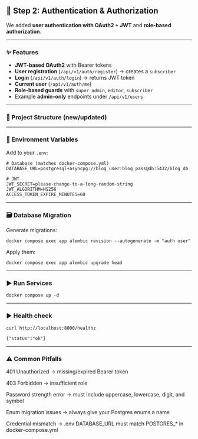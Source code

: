 ## 🚀 Step 2: Authentication & Authorization

We added **user authentication with OAuth2 + JWT** and **role-based authorization**.

---

### ✨ Features

* **JWT-based OAuth2** with Bearer tokens
* **User registration** (`/api/v1/auth/register`) → creates a `subscriber`
* **Login** (`/api/v1/auth/login`) → returns JWT token
* **Current user** (`/api/v1/auth/me`)
* **Role-based guards** with `super_admin`, `editor`, `subscriber`
* Example **admin-only** endpoints under `/api/v1/users`

---

### 📂 Project Structure (new/updated)



---

### 🔧 Environment Variables

Add to your `.env`:

```env
# Database (matches docker-compose.yml)
DATABASE_URL=postgresql+asyncpg://blog_user:blog_pass@db:5432/blog_db

# JWT
JWT_SECRET=please-change-to-a-long-random-string
JWT_ALGORITHM=HS256
ACCESS_TOKEN_EXPIRE_MINUTES=60
```

---

### 🗃️ Database Migration

Generate migrations:

`docker compose exec app alembic revision --autogenerate -m "auth user"`

Apply them:

`docker compose exec app alembic upgrade head`

---

### ▶️ Run Services
`docker compose up -d`

---

### ▶️ Health check
`curl http://localhost:8000/healthz`

```
{"status":"ok"}
```

---

### ⚠️ Common Pitfalls

401 Unauthorized → missing/expired Bearer token

403 Forbidden → insufficient role

Password strength error → must include uppercase, lowercase, digit, and symbol

Enum migration issues → always give your Postgres enums a name

Credential mismatch → .env DATABASE_URL must match POSTGRES_* in docker-compose.yml
